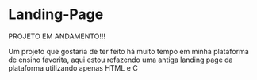# Landing-Page

PROJETO EM ANDAMENTO!!!

Um projeto que gostaria de ter feito há muito tempo em minha plataforma de ensino favorita, aqui estou refazendo uma antiga landing page da plataforma
utilizando apenas HTML e C

